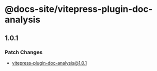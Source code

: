 # @docs-site/vitepress-plugin-doc-analysis

## 1.0.1

### Patch Changes

- vitepress-plugin-doc-analysis@1.0.1
